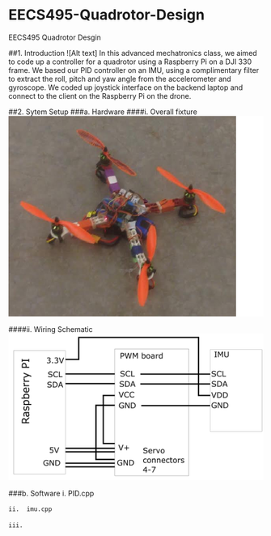 # EECS495-Quadrotor-Design
EECS495 Quadrotor Desgin

##1. Introduction
![Alt text] In this advanced mechatronics class, we aimed to code up a controller for a quadrotor using a Raspberry Pi on a DJI 330 frame. We based our PID controller on an IMU, using a complimentary filter to extract the roll, pitch and yaw angle from the accelerometer and gyroscope. We coded up joystick interface on the backend laptop and connect to the client on the Raspberry Pi on the drone. 


##2. Sytem Setup
###a. Hardware
####i. Overall fixture 
    ![Alt text](QC.png?raw=true "Optional Title")

####ii. Wiring Schematic
    ![Alt text](imu.png?raw=true "Optional Title")


  
  
###b. Software
    i.   PID.cpp
    
    ii.  imu.cpp
    
    iii. 
